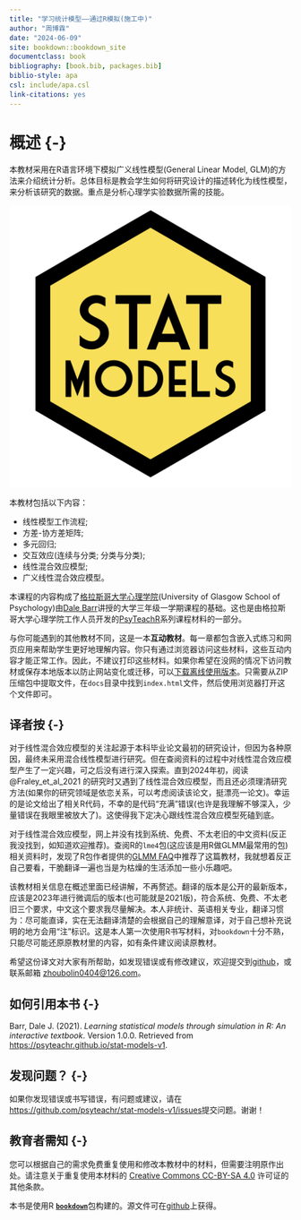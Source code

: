 ```yaml
---
title: "学习统计模型——通过R模拟(施工中)"
author: "周博霖"
date: "2024-06-09"
site: bookdown::bookdown_site
documentclass: book
bibliography: [book.bib, packages.bib]
biblio-style: apa
csl: include/apa.csl
link-citations: yes
---
```




# 概述 {-}

本教材采用在R语言环境下模拟广义线性模型(General Linear Model, GLM)的方法来介绍统计分析。总体目标是教会学生如何将研究设计的描述转化为线性模型，来分析该研究的数据。重点是分析心理学实验数据所需的技能。

<div class="small_right"><img src="images/logos/logo.png" 
     alt="Stat Models Hex Logo" /></div>

本教材包括以下内容：

* 线性模型工作流程;
* 方差-协方差矩阵;
* 多元回归;
* 交互效应(连续与分类; 分类与分类);
* 线性混合效应模型;
* 广义线性混合效应模型。

本课程的内容构成了[格拉斯哥大学心理学院](https://www.gla.ac.uk/schools/psychologyneuroscience/)(University of Glasgow School of Psychology)由[Dale Barr](https://www.gla.ac.uk/schools/psychologyneuroscience/staff/dalebarr/)讲授的大学三年级一学期课程的基础。这也是由格拉斯哥大学心理学院工作人员开发的[PsyTeachR](https://psyteachr.github.io/)系列课程材料的一部分。

与你可能遇到的其他教材不同，这是一本**互动教材**。每一章都包含嵌入式练习和网页应用来帮助学生更好地理解内容。你只有通过浏览器访问这些材料，这些互动内容才能正常工作。因此，不建议打印这些材料。如果你希望在没网的情况下访问教材或保存本地版本以防止网站变化或迁移，可以[下载离线使用版本](https://psyteachr.github.io/stat-models-v1/offline-textbook.zip)。只需要从ZIP压缩包中提取文件，在`docs`目录中找到`index.html`文件，然后使用浏览器打开这个文件即可。

## 译者按 {-}

对于线性混合效应模型的关注起源于本科毕业论文最初的研究设计，但因为各种原因，最终未采用混合线性模型进行研究。但在查阅资料的过程中对线性混合效应模型产生了一定兴趣，可之后没有进行深入探索。直到2024年初，阅读 @Fraley_et_al_2021 的研究时又遇到了线性混合效应模型，而且还必须理清研究方法(如果你的研究领域是依恋关系，可以考虑阅读该论文，挺漂亮一论文)。幸运的是论文给出了相关R代码，不幸的是代码“充满”错误(也许是我理解不够深入，少量错误在我眼里被放大了)。这使得我下定决心跟线性混合效应模型死磕到底。

对于线性混合效应模型，网上并没有找到系统、免费、不太老旧的中文资料(反正我没找到，如知道欢迎推荐)。查阅R的`lme4`包(这应该是用R做GLMM最常用的包)相关资料时，发现了R包作者提供的[GLMM FAQ](https://bbolker.github.io/mixedmodels-misc/glmmFAQ.html)中推荐了这篇教材，我就想着反正自己要看，干脆翻译一遍也当是为枯燥的生活添加一些小乐趣吧。

该教材相关信息在概述里面已经讲解，不再赘述。翻译的版本是公开的最新版本，应该是2023年进行微调后的版本(也可能就是2021版)，符合系统、免费、不太老旧三个要求，中文这个要求我尽量解决。本人非统计、英语相关专业，翻译习惯为：尽可能直译，实在无法翻译清楚的会根据自己的理解意译，对于自己想补充说明的地方会用“注”标识。这是本人第一次使用R书写材料，对`bookdown`十分不熟，只能尽可能还原原教材里的内容，如有条件建议阅读原教材。

希望这份译文对大家有所帮助，如发现错误或有修改建议，欢迎提交到[github](https://github.com/zhoubolin0404/Learning_Statistical_Models_Through_Simulation_in_R/issues)，或联系邮箱 zhoubolin0404@126.com。

## 如何引用本书 {-}

Barr, Dale J. (2021). *Learning statistical models through simulation in R: An interactive textbook*. Version 1.0.0. Retrieved from <https://psyteachr.github.io/stat-models-v1>.

## 发现问题？ {-}

如果你发现错误或书写错误，有问题或建议，请在<https://github.com/psyteachr/stat-models-v1/issues>提交问题。谢谢！

## 教育者需知 {-}

您可以根据自己的需求免费重复使用和修改本教材中的材料，但需要注明原作出处。请注意关于重复使用本材料的 [Creative Commons CC-BY-SA 4.0](https://creativecommons.org/licenses/by-sa/4.0/) 许可证的其他条款。

本书是使用R [**`bookdown`**](https://bookdown.org)包构建的。源文件可在[github](https://github.com/psyteachr/stat-models-v1)上获得。
